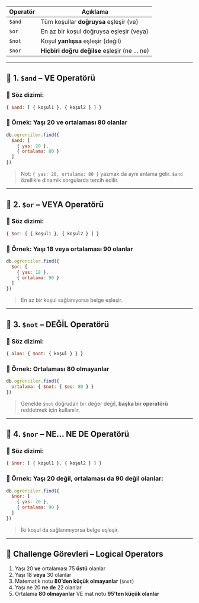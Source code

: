 
| Operatör | Açıklama                                      |
| -------- | --------------------------------------------- |
| `$and`   | Tüm koşullar **doğruysa** eşleşir (ve)        |
| `$or`    | En az bir koşul doğruysa eşleşir (veya)       |
| `$not`   | Koşul **yanlışsa** eşleşir (değil)            |
| `$nor`   | **Hiçbiri doğru değilse** eşleşir (ne ... ne) |

---

## 🔹 1. `$and` – **VE** Operatörü

### 📌 Söz dizimi:

```js
{ $and: [ { koşul1 }, { koşul2 } ] }
```

### 🧪 Örnek: Yaşı 20 **ve** ortalaması 80 olanlar

```js
db.ogrenciler.find({
  $and: [
    { yas: 20 },
    { ortalama: 80 }
  ]
})
```

> Not: `{ yas: 20, ortalama: 80 }` yazmak da aynı anlama gelir. `$and` özellikle dinamik sorgularda tercih edilir.

---

## 🔹 2. `$or` – **VEYA** Operatörü

### 📌 Söz dizimi:

```js
{ $or: [ { koşul1 }, { koşul2 } ] }
```

### 🧪 Örnek: Yaşı 18 **veya** ortalaması 90 olanlar

```js
db.ogrenciler.find({
  $or: [
    { yas: 18 },
    { ortalama: 90 }
  ]
})
```

> En az bir koşul sağlanıyorsa belge eşleşir.

---

## 🔹 3. `$not` – **DEĞİL** Operatörü

### 📌 Söz dizimi:

```js
{ alan: { $not: { koşul } } }
```

### 🧪 Örnek: Ortalaması **80 olmayanlar**

```js
db.ogrenciler.find({
  ortalama: { $not: { $eq: 80 } }
})
```

> Genelde `$not` doğrudan bir değer değil, **başka bir operatörü** reddetmek için kullanılır.

---

## 🔹 4. `$nor` – **NE... NE DE** Operatörü

### 📌 Söz dizimi:

```js
{ $nor: [ { koşul1 }, { koşul2 } ] }
```

### 🧪 Örnek: Yaşı 20 **değil**, ortalaması da 90 **değil** olanlar:

```js
db.ogrenciler.find({
  $nor: [
    { yas: 20 },
    { ortalama: 90 }
  ]
})
```

> İki koşul da sağlanmıyorsa belge eşleşir.

---

## 🧪 Challenge Görevleri – Logical Operators

1. Yaşı 20 **ve** ortalaması 75 **üstü** olanlar
2. Yaşı 18 **veya** 30 olanlar
3. Matematik notu **80’den küçük olmayanlar** (`$not`)
4. Yaşı ne 20 **ne de** 22 olanlar
5. Ortalama **80 olmayanlar** VE mat notu **95’ten küçük olanlar**
